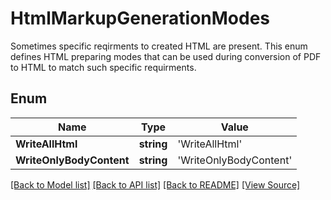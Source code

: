 # HtmlMarkupGenerationModes
Sometimes specific reqirments to created HTML are present.
This enum defines HTML preparing modes that can be used
during conversion of PDF to HTML to match such specific requirments.
            

## Enum
Name | Type | Value
------------ | ------------- | -------------
**WriteAllHtml** | **string** | 'WriteAllHtml'
**WriteOnlyBodyContent** | **string** | 'WriteOnlyBodyContent'

[[Back to Model list]](../README.md#documentation-for-models) [[Back to API list]](../README.md#documentation-for-api-endpoints) [[Back to README]](../README.md) [[View Source]](../src/models/htmlMarkupGenerationModes.ts)

